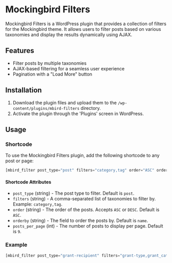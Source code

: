 # Mockingbird Filters

Mockingbird Filters is a WordPress plugin that provides a collection of filters for the Mockingbird theme. It allows users to filter posts based on various taxonomies and display the results dynamically using AJAX.

## Features

- Filter posts by multiple taxonomies
- AJAX-based filtering for a seamless user experience
- Pagination with a "Load More" button

## Installation

1. Download the plugin files and upload them to the `/wp-content/plugins/mbird-filters` directory.
2. Activate the plugin through the 'Plugins' screen in WordPress.

## Usage

### Shortcode

To use the Mockingbird Filters plugin, add the following shortcode to any post or page:

```php
[mbird_filter post_type="post" filters="category,tag" order="ASC" orderby="name" posts_per_page="9"]
```

#### Shortcode Attributes

- `post_type` (string) - The post type to filter. Default is `post`.
- `filters` (string) - A comma-separated list of taxonomies to filter by. Example: `category,tag`.
- `order` (string) - The order of the posts. Accepts `ASC` or `DESC`. Default is `ASC`.
- `orderby` (string) - The field to order the posts by. Default is `name`.
- `posts_per_page` (int) - The number of posts to display per page. Default is `9`.

### Example

```php
[mbird_filter post_type="grant-recipient" filters="grant-type,grant_category,state" order="ASC" orderby="name" posts_per_page="10"]
```

